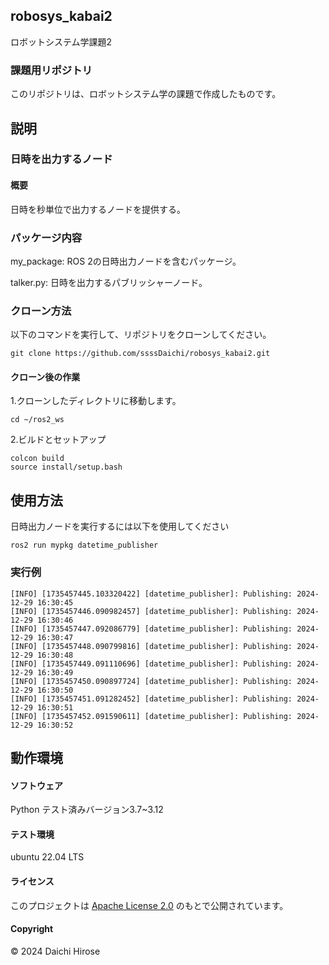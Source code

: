 ## robosys_kabai2
ロボットシステム学課題2
### 課題用リポジトリ
このリポジトリは、ロボットシステム学の課題で作成したものです。

## 説明

### 日時を出力するノード

#### 概要
日時を秒単位で出力するノードを提供する。

### パッケージ内容
my_package: ROS 2の日時出力ノードを含むパッケージ。

talker.py: 日時を出力するパブリッシャーノード。

### クローン方法
以下のコマンドを実行して、リポジトリをクローンしてください。
```
git clone https://github.com/ssssDaichi/robosys_kabai2.git
```
#### クローン後の作業
1.クローンしたディレクトリに移動します。
```
cd ~/ros2_ws
```
2.ビルドとセットアップ
```
colcon build
source install/setup.bash
```

## 使用方法

日時出力ノードを実行するには以下を使用してください
```
ros2 run mypkg datetime_publisher
```

### 実行例
```
[INFO] [1735457445.103320422] [datetime_publisher]: Publishing: 2024-12-29 16:30:45
[INFO] [1735457446.090982457] [datetime_publisher]: Publishing: 2024-12-29 16:30:46
[INFO] [1735457447.092086779] [datetime_publisher]: Publishing: 2024-12-29 16:30:47
[INFO] [1735457448.090799816] [datetime_publisher]: Publishing: 2024-12-29 16:30:48
[INFO] [1735457449.091110696] [datetime_publisher]: Publishing: 2024-12-29 16:30:49
[INFO] [1735457450.090897724] [datetime_publisher]: Publishing: 2024-12-29 16:30:50
[INFO] [1735457451.091282452] [datetime_publisher]: Publishing: 2024-12-29 16:30:51
[INFO] [1735457452.091590611] [datetime_publisher]: Publishing: 2024-12-29 16:30:52
```

## 動作環境
#### ソフトウェア
Python
テスト済みバージョン3.7~3.12
#### テスト環境
ubuntu 22.04 LTS
#### ライセンス
このプロジェクトは [Apache License 2.0](LICENSE) のもとで公開されています。
#### Copyright
© 2024 Daichi Hirose
